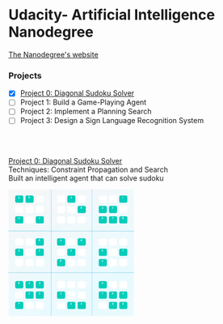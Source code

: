 # Udacity- Artificial Intelligence Nanodegree

<p> <a href="https://www.udacity.com/course/artificial-intelligence-nanodegree--nd889">
The Nanodegree's website</a> </p>

### Projects
- [x] [Project 0: Diagonal Sudoku Solver](https://github.com/Sally-Ng/AIND-Diagonal_Sudoku_Solver)
- [ ] Project 1: Build a Game-Playing Agent
- [ ] Project 2: Implement a Planning Search
- [ ] Project 3: Design a Sign Language Recognition System
</br>
</br>

[Project 0: Diagonal Sudoku Solver](https://github.com/Sally-Ng/AIND-Diagonal_Sudoku_Solver) </br>
Techniques: Constraint Propagation and Search </br>
Built an intelligent agent that can solve sudoku </br>
<p align="left">
  <img src="Sudoku_working.JPG" width="250"/>
</p>
